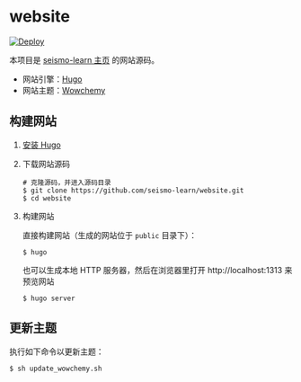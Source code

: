 # website

[![Deploy](https://github.com/seismo-learn/website/actions/workflows/deploy.yml/badge.svg)](https://github.com/seismo-learn/website/actions/workflows/deploy.yml)

本项目是 [seismo-learn 主页](https://seismo-learn.org/) 的网站源码。

- 网站引擎：[Hugo](https://gohugo.io/)
- 网站主题：[Wowchemy](https://wowchemy.com/)

## 构建网站

1.  [安装 Hugo](https://gohugo.io/getting-started/installing/)


2.  下载网站源码

    ```
    # 克隆源码，并进入源码目录
    $ git clone https://github.com/seismo-learn/website.git
    $ cd website
    ```

3.  构建网站

    直接构建网站（生成的网站位于 `public` 目录下）：
    ```
    $ hugo
    ```

    也可以生成本地 HTTP 服务器，然后在浏览器里打开 http://localhost:1313 来预览网站
    ```
    $ hugo server
    ```

## 更新主题

执行如下命令以更新主题：

```
$ sh update_wowchemy.sh
```
